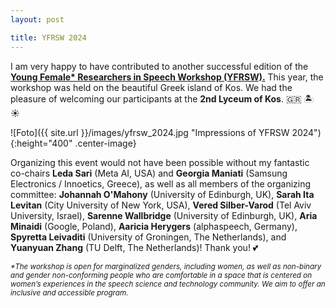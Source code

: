 ```yaml
---
layout: post

title: YFRSW 2024
---
```


I am very happy to have contributed to another successful edition of the <a href="https://sites.google.com/view/yfrsw-2024" target="_blank" rel="noopener"><strong>Young Female* Researchers in Speech Workshop (YFRSW).</strong></a> This year, the workshop was held on the beautiful Greek island of Kos. We had the pleasure of welcoming our participants at the <strong>2nd Lyceum of Kos</strong>. 	&#127468;&#127479; &#127965; &#9728;&#65039;
	
![Foto]({{ site.url }}/images/yfrsw_2024.jpg "Impressions of YFRSW 2024"){:height="400" .center-image}

Organizing this event would not have been possible without my fantastic co-chairs <strong>Leda Sari</strong> (Meta AI, USA) and <strong>Georgia Maniati</strong> (Samsung Electronics / Innoetics, Greece),
as well as all members of the organizing committee: <strong>Johannah O'Mahony</strong> (University of Edinburgh, UK), <strong>Sarah Ita Levitan</strong>  (City University of New York, USA), <strong>Vered Silber-Varod</strong>  (Tel Aviv University, Israel), <strong>Sarenne Wallbridge</strong>  (University of Edinburgh, UK), <strong>Aria Minaidi</strong> (Google, Poland), <strong>Aaricia Herygers</strong>  (alphaspeech, Germany), <strong>Spyretta Leivaditi</strong> (University of Groningen, The Netherlands), and <strong> Yuanyuan Zhang</strong> (TU Delft, The Netherlands)! Thank you! &#128149;

<i><small>*The workshop is open for marginalized genders, including women, as well as non-binary and gender non-conforming people who are comfortable in a space that is centered on women’s experiences in the speech science and technology community. We aim to offer an inclusive and accessible program.</small></i>

